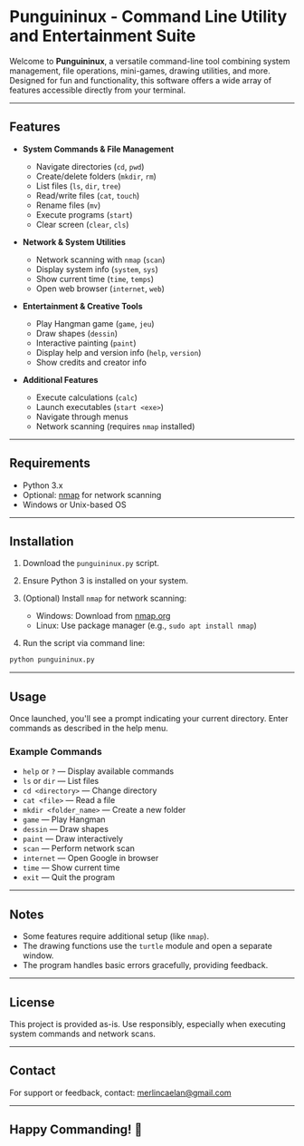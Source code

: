 # Punguininux - Command Line Utility and Entertainment Suite

Welcome to **Punguininux**, a versatile command-line tool combining system management, file operations, mini-games, drawing utilities, and more. Designed for fun and functionality, this software offers a wide array of features accessible directly from your terminal.

---

## Features

- **System Commands & File Management**
  - Navigate directories (`cd`, `pwd`)
  - Create/delete folders (`mkdir`, `rm`)
  - List files (`ls`, `dir`, `tree`)
  - Read/write files (`cat`, `touch`)
  - Rename files (`mv`)
  - Execute programs (`start`)
  - Clear screen (`clear`, `cls`)

- **Network & System Utilities**
  - Network scanning with `nmap` (`scan`)
  - Display system info (`system`, `sys`)
  - Show current time (`time`, `temps`)
  - Open web browser (`internet`, `web`)

- **Entertainment & Creative Tools**
  - Play Hangman game (`game`, `jeu`)
  - Draw shapes (`dessin`)
  - Interactive painting (`paint`)
  - Display help and version info (`help`, `version`)
  - Show credits and creator info
  
- **Additional Features**
  - Execute calculations (`calc`)
  - Launch executables (`start <exe>`)
  - Navigate through menus
  - Network scanning (requires `nmap` installed)

---

## Requirements

- Python 3.x
- Optional: [nmap](https://nmap.org/) for network scanning
- Windows or Unix-based OS

---

## Installation

1. Download the `punguininux.py` script.
2. Ensure Python 3 is installed on your system.
3. (Optional) Install `nmap` for network scanning:
   - Windows: Download from [nmap.org](https://nmap.org/download.html)
   - Linux: Use package manager (e.g., `sudo apt install nmap`)

4. Run the script via command line:
```bash
python punguininux.py
```

---

## Usage

Once launched, you'll see a prompt indicating your current directory. Enter commands as described in the help menu.

### Example Commands
- `help` or `?` — Display available commands
- `ls` or `dir` — List files
- `cd <directory>` — Change directory
- `cat <file>` — Read a file
- `mkdir <folder_name>` — Create a new folder
- `game` — Play Hangman
- `dessin` — Draw shapes
- `paint` — Draw interactively
- `scan` — Perform network scan
- `internet` — Open Google in browser
- `time` — Show current time
- `exit` — Quit the program

---

## Notes

- Some features require additional setup (like `nmap`).
- The drawing functions use the `turtle` module and open a separate window.
- The program handles basic errors gracefully, providing feedback.

---

## License

This project is provided as-is. Use responsibly, especially when executing system commands and network scans.

---

## Contact

For support or feedback, contact: [merlincaelan@gmail.com](mailto:merlincaelan@gmail.com)

---

## Happy Commanding! 🚀
